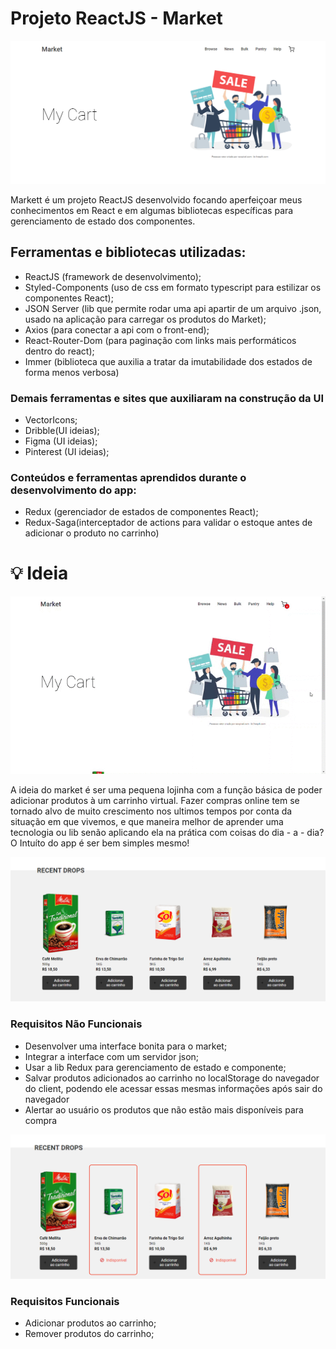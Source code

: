# Projeto ReactJS - Market

![alt](https://github.com/Jordaobm/market-ReactJS/blob/main/src/assets/03.PNG)

Markett é um projeto ReactJS desenvolvido focando aperfeiçoar meus conhecimentos em React e em algumas bibliotecas específicas para gerenciamento de estado dos componentes.

## Ferramentas e bibliotecas utilizadas:

- ReactJS (framework de desenvolvimento);
- Styled-Components  (uso de css em formato typescript para estilizar os componentes React);
- JSON Server (lib que permite rodar uma api apartir de um arquivo .json, usado na aplicação para carregar os produtos do Market);
- Axios (para conectar a api com o front-end);
- React-Router-Dom (para paginação com links mais performáticos dentro do react);
- Immer (biblioteca que auxilia a tratar da imutabilidade dos estados de forma menos verbosa)

### Demais ferramentas e sites que auxiliaram na construção da UI

- VectorIcons;
- Dribble(UI ideias);
- Figma (UI ideias);
- Pinterest (UI ideias);

### Conteúdos e ferramentas aprendidos durante o desenvolvimento do app:

- Redux (gerenciador de estados de componentes React);
- Redux-Saga(interceptador de actions para validar o estoque antes de adicionar o produto no carrinho)

# 💡 Ideia

![alt](https://github.com/Jordaobm/market-ReactJS/blob/main/src/assets/gif%20cart.gif)

A ideia do market é ser uma pequena lojinha com a função básica de poder adicionar produtos à um carrinho virtual. Fazer compras online tem se tornado alvo de muito crescimento nos ultimos tempos por conta da situação em que vivemos, e que maneira melhor de aprender uma tecnologia ou lib senão aplicando ela na prática com coisas do dia - a - dia? O Intuíto do app é ser bem simples mesmo!

![alt](https://github.com/Jordaobm/market-ReactJS/blob/main/src/assets/02.PNG)

### Requisitos Não Funcionais

- Desenvolver uma interface bonita para o market;
- Integrar a interface com um servidor json;
- Usar a lib Redux para gerenciamento de estado e componente;
- Salvar produtos adicionados ao carrinho no localStorage do navegador do client, podendo ele acessar essas mesmas informações após sair do navegador
- Alertar ao usuário os produtos que não estão mais disponíveis para compra

![alt](https://github.com/Jordaobm/market-ReactJS/blob/main/src/assets/6.PNG)

### Requisitos Funcionais

- Adicionar produtos ao carrinho;
- Remover produtos do carrinho;



